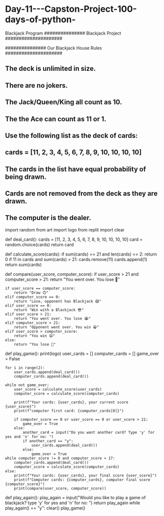 # Day-11---Capston-Project-100-days-of-python-
Blackjack Program
############### Blackjack Project #####################

############### Our Blackjack House Rules #####################

## The deck is unlimited in size. 
## There are no jokers. 
## The Jack/Queen/King all count as 10.
## The the Ace can count as 11 or 1.
## Use the following list as the deck of cards:
## cards = [11, 2, 3, 4, 5, 6, 7, 8, 9, 10, 10, 10, 10]
## The cards in the list have equal probability of being drawn.
## Cards are not removed from the deck as they are drawn.
## The computer is the dealer.


import random
from art import logo
from replit import clear


def deal_card():
    cards = [11, 2, 3, 4, 5, 6, 7, 8, 9, 10, 10, 10, 10]
    card = random.choice(cards)
    return card
    

def calculate_score(cards):
    if sum(cards) == 21 and len(cards) == 2:
        return 0
    if 11 in cards and sum(cards) > 21:
        cards.remove(11)
        cards.append(1)
    return sum(cards)
        
def compare(user_score, computer_score):
    if user_score > 21 and computer_score > 21:
        return "You went over. You lose 😤"
    
    
    if user_score == computer_score:
        return "Draw 🙃"
    elif computer_score == 0:
        return "Lose, opponent has Blackjack 😱"
    elif user_score == 0:
        return "Win with a Blackjack 😎"
    elif user_score > 21:
        return "You went over. You lose 😭"
    elif computer_score > 21:
        return "Opponent went over. You win 😁"
    elif user_score > computer_score:
        return "You win 😃"
    else:
        return "You lose 😤"
def play_game():
    print(logo)
    user_cards = []
    computer_cards = []
    game_over = False
    
    for i in range(2):
        user_cards.append(deal_card())
        computer_cards.append(deal_card())
        
    while not game_over:
        user_score = calculate_score(user_cards)
        computer_score = calculate_score(computer_cards)

        print(f"Your cards: {user_cards}, your current score {user_score}")
        print(f"computer first card: {computer_cards[0]}")
        
        if computer_score == 0 or user_score == 0 or user_score > 21:
            game_over = True
        else:
            another_card = input("Do you want another card? Type 'y' for yes and 'n' for no: ")
            if another_card == "y":
                user_cards.append(deal_card())
            else:
                game_over = True
    while computer_score != 0 and computer_score < 17:
        computer_cards.append(deal_card())
        computer_score = calculate_score(computer_cards)
    else:
        print(f"Your cards: {user_cards}, your final score {user_score}")
        print(f"Computer cards: {computer_cards}, computer final score {computer_score}")
        print(compare(user_score, computer_score))
def play_again():
    play_again = input("Would you like to play a game of blackjack? type 'y' for yes and 'n' for no: ")
    return play_again
while play_again() == "y":
    clear()
    play_game()
